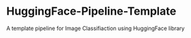 # HuggingFace-Pipeline-Template
A template pipeline for Image Classifiaction using HuggingFace library
